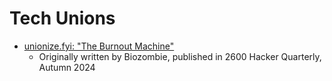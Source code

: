 Tech Unions
===========

* [unionize.fyi: "The Burnout Machine"](https://unionize.fyi/)
    * Originally written by Biozombie, published in 2600 Hacker Quarterly, Autumn 2024
